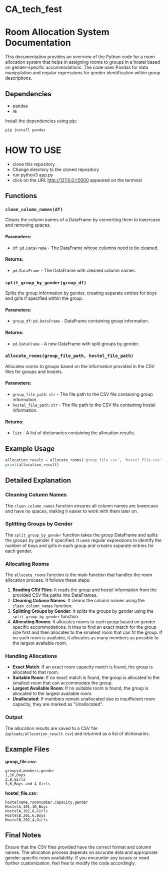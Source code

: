 # CA_tech_fest
# Room Allocation System Documentation

This documentation provides an overview of the Python code for a room allocation system that helps in assigning rooms to groups in a hostel based on gender-specific accommodations. The code uses Pandas for data manipulation and regular expressions for gender identification within group descriptions.

## Dependencies

- pandas
- re

Install the dependencies using pip:
```bash
pip install pandas
```
# HOW TO USE
* clone this repository
* Change directory to the cloned repository
* run python3 app.py
* click on the URL http://127.0.0.1:5000 appeared on the terminal

## Functions

### `clean_column_names(df)`

Cleans the column names of a DataFrame by converting them to lowercase and removing spaces.

#### Parameters:
- `df`: `pd.DataFrame` - The DataFrame whose columns need to be cleaned.

#### Returns:
- `pd.DataFrame` - The DataFrame with cleaned column names.

### `split_group_by_gender(group_df)`

Splits the group information by gender, creating separate entries for boys and girls if specified within the group.

#### Parameters:
- `group_df`: `pd.DataFrame` - DataFrame containing group information.

#### Returns:
- `pd.DataFrame` - A new DataFrame with split groups by gender.

### `allocate_rooms(group_file_path, hostel_file_path)`

Allocates rooms to groups based on the information provided in the CSV files for groups and hostels.

#### Parameters:
- `group_file_path`: `str` - The file path to the CSV file containing group information.
- `hostel_file_path`: `str` - The file path to the CSV file containing hostel information.

#### Returns:
- `list` - A list of dictionaries containing the allocation results.

## Example Usage

```python
allocation_result = allocate_rooms('group_file.csv', 'hostel_file.csv')
print(allocation_result)
```

## Detailed Explanation

### Cleaning Column Names

The `clean_column_names` function ensures all column names are lowercase and have no spaces, making it easier to work with them later on.

### Splitting Groups by Gender

The `split_group_by_gender` function takes the group DataFrame and splits the groups by gender if specified. It uses regular expressions to identify the number of boys and girls in each group and creates separate entries for each gender.

### Allocating Rooms

The `allocate_rooms` function is the main function that handles the room allocation process. It follows these steps:

1. **Reading CSV Files**: It reads the group and hostel information from the provided CSV file paths into DataFrames.
2. **Cleaning Column Names**: It cleans the column names using the `clean_column_names` function.
3. **Splitting Groups by Gender**: It splits the groups by gender using the `split_group_by_gender` function.
4. **Allocating Rooms**: It allocates rooms to each group based on gender-specific accommodations. It tries to find an exact match for the group size first and then allocates to the smallest room that can fit the group. If no such room is available, it allocates as many members as possible to the largest available room.

### Handling Allocations

- **Exact Match**: If an exact room capacity match is found, the group is allocated to that room.
- **Suitable Room**: If no exact match is found, the group is allocated to the smallest room that can accommodate the group.
- **Largest Available Room**: If no suitable room is found, the group is allocated to the largest available room.
- **Unallocated**: If members remain unallocated due to insufficient room capacity, they are marked as "Unallocated".

### Output

The allocation results are saved to a CSV file (`uploads/allocation_result.csv`) and returned as a list of dictionaries.

## Example Files

**group_file.csv**:
```
groupid,members,gender
1,10,Boys
2,8,Girls
3,6,Boys and 4 Girls
```

**hostel_file.csv**:
```
hostelname,roomnumber,capacity,gender
HostelA,101,10,Boys
HostelA,102,8,Girls
HostelB,201,6,Boys
HostelB,202,4,Girls
```

## Final Notes

Ensure that the CSV files provided have the correct format and column names. The allocation process depends on accurate data and appropriate gender-specific room availability. If you encounter any issues or need further customization, feel free to modify the code accordingly.
